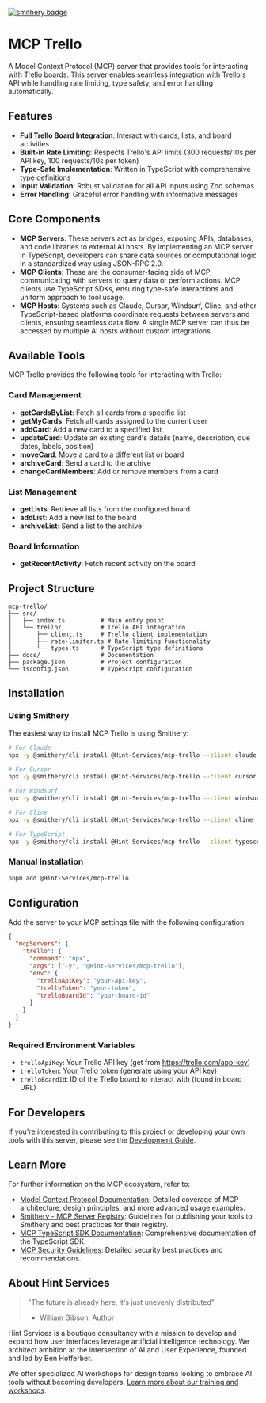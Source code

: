 [![smithery badge](https://smithery.ai/badge/@Hint-Services/mcp-trello)](https://smithery.ai/server/@Hint-Services/mcp-trello)

# MCP Trello

A Model Context Protocol (MCP) server that provides tools for interacting with Trello boards. This server enables seamless integration with Trello's API while handling rate limiting, type safety, and error handling automatically.

## Features

- **Full Trello Board Integration**: Interact with cards, lists, and board activities
- **Built-in Rate Limiting**: Respects Trello's API limits (300 requests/10s per API key, 100 requests/10s per token)
- **Type-Safe Implementation**: Written in TypeScript with comprehensive type definitions
- **Input Validation**: Robust validation for all API inputs using Zod schemas
- **Error Handling**: Graceful error handling with informative messages

## Core Components

- **MCP Servers**: These servers act as bridges, exposing APIs, databases, and code libraries to external AI hosts. By implementing an MCP server in TypeScript, developers can share data sources or computational logic in a standardized way using JSON-RPC 2.0.
- **MCP Clients**: These are the consumer-facing side of MCP, communicating with servers to query data or perform actions. MCP clients use TypeScript SDKs, ensuring type-safe interactions and uniform approach to tool usage.
- **MCP Hosts**: Systems such as Claude, Cursor, Windsurf, Cline, and other TypeScript-based platforms coordinate requests between servers and clients, ensuring seamless data flow. A single MCP server can thus be accessed by multiple AI hosts without custom integrations.

## Available Tools

MCP Trello provides the following tools for interacting with Trello:

### Card Management

- **getCardsByList**: Fetch all cards from a specific list
- **getMyCards**: Fetch all cards assigned to the current user
- **addCard**: Add a new card to a specified list
- **updateCard**: Update an existing card's details (name, description, due dates, labels, position)
- **moveCard**: Move a card to a different list or board
- **archiveCard**: Send a card to the archive
- **changeCardMembers**: Add or remove members from a card

### List Management

- **getLists**: Retrieve all lists from the configured board
- **addList**: Add a new list to the board
- **archiveList**: Send a list to the archive

### Board Information

- **getRecentActivity**: Fetch recent activity on the board

## Project Structure

```
mcp-trello/
├── src/
│   ├── index.ts          # Main entry point
│   └── trello/           # Trello API integration
│       ├── client.ts     # Trello client implementation
│       ├── rate-limiter.ts # Rate limiting functionality
│       └── types.ts      # TypeScript type definitions
├── docs/                 # Documentation
├── package.json          # Project configuration
└── tsconfig.json         # TypeScript configuration
```

## Installation

### Using Smithery

The easiest way to install MCP Trello is using Smithery:

```bash
# For Claude
npx -y @smithery/cli install @Hint-Services/mcp-trello --client claude

# For Cursor
npx -y @smithery/cli install @Hint-Services/mcp-trello --client cursor

# For Windsurf
npx -y @smithery/cli install @Hint-Services/mcp-trello --client windsurf

# For Cline
npx -y @smithery/cli install @Hint-Services/mcp-trello --client cline

# For TypeScript
npx -y @smithery/cli install @Hint-Services/mcp-trello --client typescript
```

### Manual Installation

```bash
pnpm add @Hint-Services/mcp-trello
```

## Configuration

Add the server to your MCP settings file with the following configuration:

```json
{
  "mcpServers": {
    "trello": {
      "command": "npx",
      "args": ["-y", "@Hint-Services/mcp-trello"],
      "env": {
        "trelloApiKey": "your-api-key",
        "trelloToken": "your-token",
        "trelloBoardId": "your-board-id"
      }
    }
  }
}
```

### Required Environment Variables

- `trelloApiKey`: Your Trello API key (get from https://trello.com/app-key)
- `trelloToken`: Your Trello token (generate using your API key)
- `trelloBoardId`: ID of the Trello board to interact with (found in board URL)

## For Developers

If you're interested in contributing to this project or developing your own tools with this server, please see the [Development Guide](docs/development.md).

## Learn More

For further information on the MCP ecosystem, refer to:

- [Model Context Protocol Documentation](https://modelcontextprotocol.io): Detailed coverage of MCP architecture, design principles, and more advanced usage examples.
- [Smithery - MCP Server Registry](https://smithery.ai/docs): Guidelines for publishing your tools to Smithery and best practices for their registry.
- [MCP TypeScript SDK Documentation](https://modelcontextprotocol.io/typescript): Comprehensive documentation of the TypeScript SDK.
- [MCP Security Guidelines](https://modelcontextprotocol.io/security): Detailed security best practices and recommendations.

## About Hint Services

> "The future is already here, it's just unevenly distributed"
>
> - William Gibson, Author

Hint Services is a boutique consultancy with a mission to develop and expand how user interfaces leverage artificial intelligence technology. We architect ambition at the intersection of AI and User Experience, founded and led by Ben Hofferber.

We offer specialized AI workshops for design teams looking to embrace AI tools without becoming developers. [Learn more about our training and workshops](https://hint.services/training-workshops).
